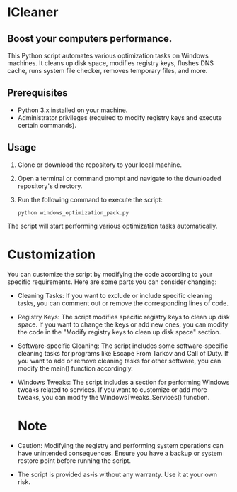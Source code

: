 # ICleaner
Boost your computers performance.
----

This Python script automates various optimization tasks on Windows machines. It cleans up disk space, modifies registry keys, flushes DNS cache, runs system file checker, removes temporary files, and more.

## Prerequisites

- Python 3.x installed on your machine.
- Administrator privileges (required to modify registry keys and execute certain commands).

## Usage

1. Clone or download the repository to your local machine.

2. Open a terminal or command prompt and navigate to the downloaded repository's directory.

3. Run the following command to execute the script:

   ```shell
   python windows_optimization_pack.py
   ```
   
The script will start performing various optimization tasks automatically.

# Customization

You can customize the script by modifying the code according to your specific requirements. Here are some parts you can consider changing:
- Cleaning Tasks: If you want to exclude or include specific cleaning tasks, you can comment out or remove the corresponding lines of code.

- Registry Keys: The script modifies specific registry keys to clean up disk space. If you want to change the keys or add new ones, you can modify the code in the "Modify registry keys to clean up disk space" section.

- Software-specific Cleaning: The script includes some software-specific cleaning tasks for programs like Escape From Tarkov and Call of Duty. If you want to add or remove cleaning tasks for other software, you can modify the main() function accordingly.

- Windows Tweaks: The script includes a section for performing Windows tweaks related to services. If you want to customize or add more tweaks, you can modify the WindowsTweaks_Services() function.

  # Note

- Caution: Modifying the registry and performing system operations can have unintended consequences. Ensure you have a backup or system restore point before running the script.

- The script is provided as-is without any warranty. Use it at your own risk.
